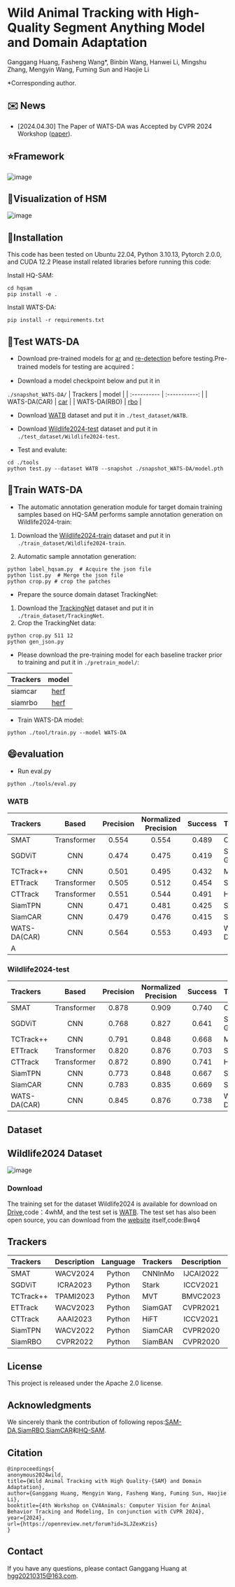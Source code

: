 # Wild Animal Tracking with High-Quality Segment Anything Model and Domain Adaptation
Ganggang Huang, Fasheng Wang*, Binbin Wang, Hanwei Li, Mingshu Zhang, Mengyin Wang, Fuming Sun and Haojie Li

  *Corresponding author.

## ✉️ News
* [2024.04.30] The Paper of WATS-DA was Accepted by CVPR 2024 Workshop ([paper](https://drive.google.com/file/d/1LDLmI9Xs2CkaOezgWVm3gNnUr21n2smR/view)).
## :star:Framework

![image](framework.png)
## :star2:Visualization of HSM
![image](vis.png)

## :hammer:Installation
This code has been tested on Ubuntu 22.04, Python 3.10.13, Pytorch 2.0.0, and CUDA 12.2 Please install related libraries before running this code:

Install HQ-SAM:

```
cd hqsam
pip install -e .
```

Install WATS-DA:

```
pip install -r requirements.txt
```
## :wrench:Test WATS-DA
* Download pre-trained models for [ar](https://drive.google.com/drive/folders/1_dPapMvHy1iewJ2MmyWXj3BB-aIlHNLA?usp=sharing) and [re-detection](https://drive.google.com/drive/folders/1yIeq0CCi-JFDECafOA9fPkZSa_v9ILPL?usp=sharing) before testing.Pre-trained models for testing are acquired：

* Download a model checkpoint below and put it in

`./snapshot_WATS-DA/`
| Trackers | model | 
| :---------- | :-----------: | 
| WATS-DA(CAR) | [car](https://drive.google.com/file/d/17ZX_PwSKtrQGjlVsRaw-VXacc4XIe4yd/view?usp=sharing) |
| WATS-DA(RBO) | [rbo](https://drive.google.com/file/d/1i_eoOnHCUb6AF6K76PDd2UuygjUYQ0mp/view?usp=sharing) | 

* Download [WATB](https://w-1995.github.io/EvaluationandResult.html) dataset and put it in `./test_dataset/WATB`.

* Download [Wildlife2024-test](https://pan.quark.cn/s/4bffd8e60b77) dataset and put it in `./test_dataset/Wildlife2024-test`.

* Test and evalute:

```
cd ./tools
python test.py --dataset WATB --snapshot ./snapshot_WATS-DA/model.pth
```
## :mag_right:Train WATS-DA
* The automatic annotation generation module for target domain training samples based on HQ-SAM performs sample annotation generation on Wildlife2024-train:

1. Download the [Wildlife2024-train](https://pan.quark.cn/s/6e57db50f112) dataset and put it in `./train_dataset/Wildlife2024-train`.

2. Automatic sample annotation generation:
```
python label_hqsam.py  # Acquire the json file 
python list.py  # Merge the json file
python crop.py # crop the patches
```
* Prepare the source domain dataset TrackingNet:
1. Download the [TrackingNet](https://github.com/SilvioGiancola/TrackingNet-devkit) dataset and put it in `./train_dataset/TrackingNet`.
2. Crop the TrackingNet data:
```
python crop.py 511 12
python gen_json.py
```
* Please download the pre-training model for each baseline tracker prior to training and put it in `./pretrain_model/`:

| Trackers | model | 
| :---------- | :-----------: | 
| siamcar | [herf](https://drive.google.com/file/d/15GXHlNz1OzRnIT4mFyziEvquf3cUVppQ/view?usp=sharing) | 
| siamrbo | [herf](https://drive.google.com/file/d/1OdBbVLmbRCef3uq9D40JfDy99uAWB3XW/view?usp=sharing) |

* Train WATS-DA model:

```
python ./tool/train.py --model WATS-DA
```
## :smile:evaluation
* Run eval.py
```
python ./tools/eval.py
```
### WATB

| Trackers | Based |Precision | Normalized Precision | Success | Trackers | Based | Precision | Normalized Precision | Success |
| :---------- | :-----------: |:-----------: | :-----------: | :-----------: | :---------- | :-----------: |:-----------: | :-----------: | :-----------: |
| SMAT | Transformer |0.554 | 0.554 | 0.489 | CNNInMo | CNN | 0.523 | 0.514 | 0.455 |
| SGDViT | CNN |0.474 | 0.475 | 0.419 | Stark-Got | Transformer |0.520 | 0.515 | 0.467 |
| TCTrack++ | CNN | 0.501 | 0.495 | 0.432 | MVT | Transformer |0.535| 0.538 | 0.471 |
| ETTrack | Transformer |0.505 | 0.512 | 0.454 | SiamGAT | CNN | 0.511 | 0.515 | 0.442 |
| CTTrack | Transformer |0.551 | 0.544 | 0.491 | HiFT | CNN | 0.480 | 0.477 | 0.414 |
| SiamTPN | CNN |0.471 | 0.481 | 0.425 | SiamBAN | CNN | 0.527 | 0.518 | 0.439 |
| SiamCAR | CNN | 0.479 | 0.476 | 0.415 | SiamRBO | CNN | 0.510 | 0.498 | 0.443 | 
| WATS-DA(CAR) | CNN | 0.564 | 0.553 | 0.493 |WATS-DA(RBO) | CNN | 0.565 |	0.549 |	0.502 |
| A

### Wildlife2024-test

| Trackers | Based |Precision | Normalized Precision | Success | Trackers | Based | Precision | Normalized Precision | Success |
| :---------- | :-----------: |:-----------: | :-----------: | :-----------: | :---------- | :-----------: |:-----------: | :-----------: | :-----------: |
| SMAT | Transformer |0.878 | 0.909 | 0.740 | CNNInMo | CNN |0.801 | 0.841 | 0.680 |
| SGDViT | CNN |0.768 | 0.827 | 0.641 | Stark-Got | Transformer |0.840 | 0.874 | 0.718 |
| TCTrack++ | CNN |0.791 | 0.848 | 0.668 | MVT | Transformer |0.851| 0.898 | 0.717 |
| ETTrack | Transformer |0.820 | 0.876 | 0.703 | SiamGAT | CNN |0.786 | 0.861 | 0.678 |
| CTTrack | Transformer |0.872 | 0.890 | 0.741 | HiFT | CNN |0.764 | 0.835 | 0.643 |
| SiamTPN | CNN |0.773 | 0.848 | 0.667 | SiamBAN | CNN |0.836 | 0.881 | 0.698 |
| SiamCAR | CNN |0.783 | 0.835 | 0.669 | SiamRBO | CNN |0.822 | 0.866 | 0.690 |
| WATS-DA(CAR) | CNN |0.845 | 0.876 | 0.738 |WATS-DA(RBO) |	CNN |0.857 |	0.889 |	0.750 |
## Dataset

## Wildlife2024 Dataset

![image](dataset4.jpg)
### Download
The training set for the dataset Wildlife2024 is available for download on [Drive](https://pan.quark.cn/s/f9aec26b21a5),code：4whM, and the test set is [WATB](https://w-1995.github.io/EvaluationandResult.html).
The test set has also been open source, you can download from the [website](https://pan.quark.cn/s/6e57db50f112) itself,code:Bwq4
## Trackers


| Trackers | Description | Language | Trackers | Description | Language |
| :---------- | :-----------: | :---------: | :---------- | :-----------: | :---------: |
| SMAT | WACV2024 | Python | CNNInMo| IJCAI2022 | Python |
| SGDViT| ICRA2023 | Python | Stark | ICCV2021 | Python |
| TCTrack++| TPAMI2023 | Python | MVT | BMVC2023 | Python |
| ETTrack | WACV2023 | Python | SiamGAT | CVPR2021 | Python |
| CTTrack | AAAI2023 | Python | HiFT| ICCV2021 | Python |
| SiamTPN | WACV2022 | Python | SiamCAR | CVPR2020 | Python |
| SiamRBO | CVPR2022 | Python | SiamBAN | CVPR2020 | Python |

## License
This project is released under the Apache 2.0 license.

## Acknowledgments
We sincerely thank the contribution of following repos:[SAM-DA](https://github.com/vision4robotics/SAM-DA),[SiamRBO](https://github.com/sansanfree/RBO),[SiamCAR](https://github.com/ohhhyeahhh/SiamCAR)和[HQ-SAM](https://github.com/SysCV/SAM-HQ).

## Citation
``` 
@inproceedings{
anonymous2024wild,
title={Wild Animal Tracking with High Quality-{SAM} and Domain Adaptation},
author={Ganggang Huang, Mengyin Wang, Fasheng Wang, Fuming Sun, Haojie Li},
booktitle={4th Workshop on CV4Animals: Computer Vision for Animal Behavior Tracking and Modeling, In conjunction with CVPR 2024},
year={2024},
url={https://openreview.net/forum?id=3LJZexKzis}
}
```

## Contact
If you have any questions, please contact Ganggang Huang at hgg20210315@163.com.
<!-- ## test

Download pre-trained models for [ar](https://drive.google.com/drive/folders/1_dPapMvHy1iewJ2MmyWXj3BB-aIlHNLA?usp=sharing) and [re-detection](https://drive.google.com/drive/folders/1yIeq0CCi-JFDECafOA9fPkZSa_v9ILPL?usp=sharing) before testing.Pre-trained models for testing are acquired：

| Trackers | model | 
| :---------- | :-----------: | 
| WATS-DA(CAR) | [car](https://drive.google.com/file/d/17ZX_PwSKtrQGjlVsRaw-VXacc4XIe4yd/view?usp=sharing) |
| WATS-DA(RBO) | [rbo](https://drive.google.com/file/d/1i_eoOnHCUb6AF6K76PDd2UuygjUYQ0mp/view?usp=sharing) |  -->
<!-- | WATS-DA(GAT) | [gat](https://drive.google.com/file/d/1ug3VJCSOH0yf6Rc38A-GdPXWU-9FcQoL/view?usp=sharing) |  -->

<!-- | WATS-DA(BAN) | [ban](https://drive.google.com/file/d/1XNugJ2i0Wqi_31wmXjy8H_5wfsrb5_lA/view?usp=sharing) | -->

<!-- ## train

Please download the pre-training model for each baseline tracker prior to training.

| Trackers | model | 
| :---------- | :-----------: | 
| siamcar | [herf](https://drive.google.com/file/d/15GXHlNz1OzRnIT4mFyziEvquf3cUVppQ/view?usp=sharing) | 
| siamrbo | [herf](https://drive.google.com/file/d/1OdBbVLmbRCef3uq9D40JfDy99uAWB3XW/view?usp=sharing) | -->
<!-- | siamgat | [herf](https://drive.google.com/file/d/1a7P3BlCwFUFIdtcs-1MOXUF5gRuSzt3T/view?usp=sharing) |  -->

<!-- | siamban | [herf](https://drive.google.com/file/d/1ScO4INZDF2iwolsz-eAslI3h4wmhkbuv/view?usp=sharing) | -->
